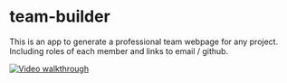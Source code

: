 # team-builder

This is an app to generate a professional team webpage for any project. Including roles of each member and links to email / github.

[![Video walkthrough](http://img.https://www.youtube.com/watch?v=cCSGEZ3GOSM/0.jpg)](http://www.https://www.youtube.com/watch?v=cCSGEZ3GOSM "screenshot.png")